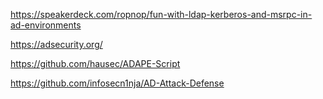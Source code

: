 https://speakerdeck.com/ropnop/fun-with-ldap-kerberos-and-msrpc-in-ad-environments

https://adsecurity.org/

https://github.com/hausec/ADAPE-Script

https://github.com/infosecn1nja/AD-Attack-Defense
